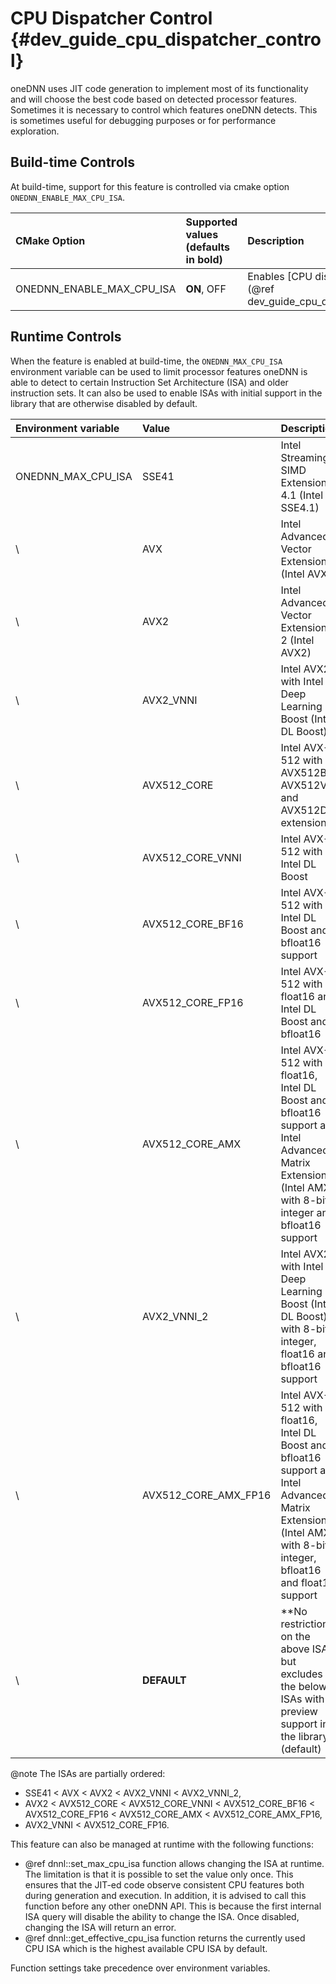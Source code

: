CPU Dispatcher Control {#dev_guide_cpu_dispatcher_control}
==========================================================

oneDNN uses JIT code generation to implement most of its functionality and will
choose the best code based on detected processor features. Sometimes it is
necessary to control which features oneDNN detects. This is sometimes useful for
debugging purposes or for performance exploration.

## Build-time Controls

At build-time, support for this feature is controlled via cmake option
`ONEDNN_ENABLE_MAX_CPU_ISA`.

| CMake Option              | Supported values (defaults in bold) | Description                                                              |
|:--------------------------|:------------------------------------|:-------------------------------------------------------------------------|
| ONEDNN_ENABLE_MAX_CPU_ISA | **ON**, OFF                         | Enables [CPU dispatcher controls](@ref dev_guide_cpu_dispatcher_control) |

## Runtime Controls

When the feature is enabled at build-time, the `ONEDNN_MAX_CPU_ISA` environment
variable can be used to limit processor features oneDNN is able to detect to
certain Instruction Set Architecture (ISA) and older instruction sets. It can
also be used to enable ISAs with initial support in the library that are
otherwise disabled by default.

| Environment variable | Value                | Description                                                                                                                                                       |
|:---------------------|:---------------------|:------------------------------------------------------------------------------------------------------------------------------------------------------------------|
| ONEDNN_MAX_CPU_ISA   | SSE41                | Intel Streaming SIMD Extensions 4.1 (Intel SSE4.1)                                                                                                                |
| \                    | AVX                  | Intel Advanced Vector Extensions (Intel AVX)                                                                                                                      |
| \                    | AVX2                 | Intel Advanced Vector Extensions 2 (Intel AVX2)                                                                                                                   |
| \                    | AVX2_VNNI            | Intel AVX2 with Intel Deep Learning Boost (Intel DL Boost)                                                                                                        |
| \                    | AVX512_CORE          | Intel AVX-512 with AVX512BW, AVX512VL, and AVX512DQ extensions                                                                                                    |
| \                    | AVX512_CORE_VNNI     | Intel AVX-512 with Intel DL Boost                                                                                                                                 |
| \                    | AVX512_CORE_BF16     | Intel AVX-512 with Intel DL Boost and bfloat16 support                                                                                                            |
| \                    | AVX512_CORE_FP16     | Intel AVX-512 with float16 and Intel DL Boost and bfloat16                                                                                                        |
| \                    | AVX512_CORE_AMX      | Intel AVX-512 with float16, Intel DL Boost and bfloat16 support and Intel Advanced Matrix Extensions (Intel AMX) with 8-bit integer and bfloat16 support          |
| \                    | AVX2_VNNI_2          | Intel AVX2 with Intel Deep Learning Boost (Intel DL Boost) with 8-bit integer, float16 and bfloat16 support                                                       |
| \                    | AVX512_CORE_AMX_FP16 | Intel AVX-512 with float16, Intel DL Boost and bfloat16 support and Intel Advanced Matrix Extensions (Intel AMX) with 8-bit integer, bfloat16 and float16 support |
| \                    | **DEFAULT**          | **No restrictions on the above ISAs, but excludes the below ISAs with preview support in the library (default)                                                    |

@note The ISAs are partially ordered:
* SSE41 < AVX < AVX2 < AVX2_VNNI < AVX2_VNNI_2,
* AVX2 < AVX512_CORE < AVX512_CORE_VNNI < AVX512_CORE_BF16 < AVX512_CORE_FP16 < AVX512_CORE_AMX < AVX512_CORE_AMX_FP16,
* AVX2_VNNI < AVX512_CORE_FP16.

This feature can also be managed at runtime with the following functions:
* @ref dnnl::set_max_cpu_isa function allows changing the ISA at runtime. The
  limitation is that it is possible to set the value only once. This ensures
  that the JIT-ed code observe consistent CPU features both during generation
  and execution. In addition, it is advised to call this function before any
  other oneDNN API. This is because the first internal ISA query will disable
  the ability to change the ISA. Once disabled, changing the ISA will return an
  error.
* @ref dnnl::get_effective_cpu_isa function returns the currently used CPU ISA
  which is the highest available CPU ISA by default.

Function settings take precedence over environment variables.
